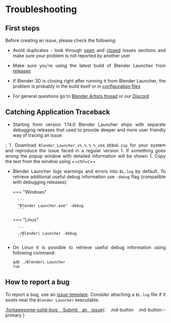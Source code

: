 <style>body {text-align: justify}</style>

# Troubleshooting

## First steps

Before creating an issue, please check the following:

* Avoid duplicates - look through [open](https://github.com/Victor-IX/Blender-Launcher-V2/issues) and [closed](https://github.com/Victor-IX/Blender-Launcher-V2/issues?q=is%3Aissue+is%3Aclosed) issues sections and make sure your problem is not reported by another user

* Make sure you're using the latest build of Blender Launcher from [releases](https://github.com/Victor-IX/Blender-Launcher-V2/releases)

* If Blender 3D is closing right after running it from Blender Launcher, the problem is probably in the build itself or in [configuration files](https://docs.blender.org/manual/en/2.83/advanced/blender_directory_layout.html)

* For general questions go to [Blender Artists thread](https://blenderartists.org/t/blender-launcher-standalone-software-client) or our [Discord](https://discord.gg/3jrTZFJkTd)

## Catching Application Traceback

* Starting from version 1.14.0 Blender Launcher ships with separate debugging releases that used to provide deeper and more user friendly way of tracing an issue:

:   1. Download `Blender_Launcher_v%.%.%_%_x64_DEBUG.zip` for your system and reproduce the issue faced in a regular version
    1. If something goes wrong the popup window with detailed information will be shown
    1. Copy the text from the window using ++ctrl+c++

* Blender Launcher logs warnings and errors into `BL.log` by default. To retrieve additional useful debug information use `-debug` flag (compatible with debugging releases):

    === "Windows"

        ```
        "Blender Launcher.exe" -debug
        ```

    === "Linux"

        ```
        ./Blender\ Launcher -debug
        ```

* On Linux it is possible to retrieve useful debug information using following command:

    ```
    gdb ./Blender\ Launcher
    run
    ```

## How to report a bug

To report a bug, use an [issue template](https://github.com/Victor-IX/Blender-Launcher-V2/issues/new?assignees=Victor-IX&labels=bug&template=bug_report.md&title=). Consider attaching a `BL.log` file if it exists near the `Blender Launcher` executable.

[:fontawesome-solid-bug: Submit an issue](https://github.com/Victor-IX/Blender-Launcher-V2/issues/new?assignees=Victor-IX&labels=bug&template=bug_report.md&title=){: .md-button .md-button--primary }

